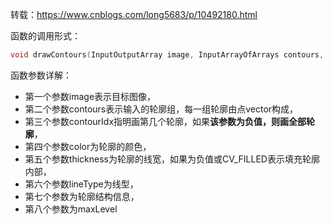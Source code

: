 转载：https://www.cnblogs.com/long5683/p/10492180.html

函数的调用形式：

```c++
void drawContours(InputOutputArray image, InputArrayOfArrays contours, int contourIdx, const Scalar& color, int thickness=1, int lineType=8, InputArray hierarchy=noArray(), int maxLevel=INT_MAX, Point offset=Point())
```

函数参数详解：

- 第一个参数image表示目标图像，
- 第二个参数contours表示输入的轮廓组，每一组轮廓由点vector构成，
- 第三个参数contourIdx指明画第几个轮廓，如果**该参数为负值，则画全部轮廓**，
- 第四个参数color为轮廓的颜色，
- 第五个参数thickness为轮廓的线宽，如果为负值或CV_FILLED表示填充轮廓内部，
- 第六个参数lineType为线型，
- 第七个参数为轮廓结构信息，
- 第八个参数为maxLevel